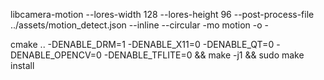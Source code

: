 libcamera-motion --lores-width 128 --lores-height 96 --post-process-file ../assets/motion_detect.json --inline --circular -mo motion -o -

cmake .. -DENABLE_DRM=1 -DENABLE_X11=0 -DENABLE_QT=0 -DENABLE_OPENCV=0 -DENABLE_TFLITE=0 && make -j1 && sudo make install
